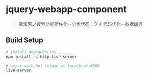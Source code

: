# jquery-webapp-component

> 慕淘网之搜索功能组件化--分步代码：3-4 代码优化--数据缓存

## Build Setup

``` bash
# install dependencies
npm install -g http-live-server

# serve with hot reload at localhost:8080
live-server

```